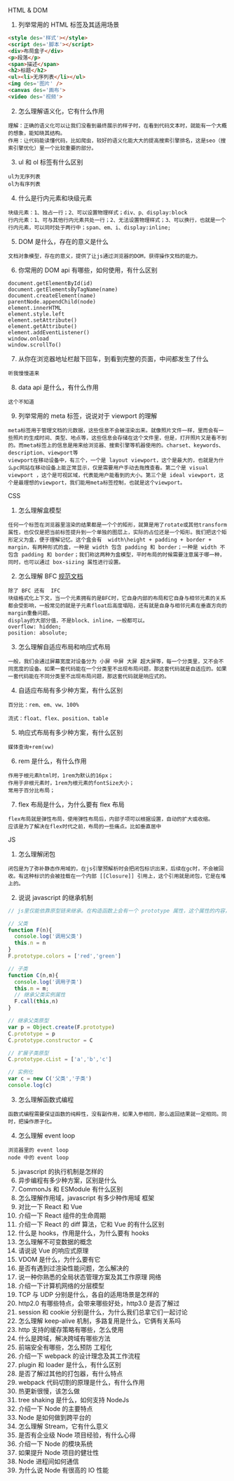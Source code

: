 HTML & DOM
1. 列举常用的 HTML 标签及其适用场景
```html
<style des='样式'></style>
<script des='脚本'></script>
<div>布局盒子</div>
<p>段落</p>
<span>描述</span>
<h2>标题</h2>
<ul><li>无序列表</li></ul>
<img des='图片' />
<canvas des='画布'>
<video des='视频'>
```

2. 怎么理解语义化，它有什么作用
```
理解：正确的语义化可以让我们没看到最终展示的样子时，在看到代码文本时，就能有一个大概的想象，能知晓其结构。
作用：让代码能读懂代码，比如爬虫，较好的语义化能大大的提高搜索引擎排名，这是seo（搜索引擎优化）里一个比较重要的部分。
```

3. ul 和 ol 标签有什么区别
```
ul为无序列表
ol为有序列表
```

4. 什么是行内元素和块级元素
```
块级元素：1、独占一行；2、可以设置物理样式；div、p、display:block
行内元素：1、可与其他行内元素共处一行；2、无法设置物理样式；3、可以换行，也就是一个行内元素，可以同时处于两行中；span、em、i、display:inline;
```

5. DOM 是什么，存在的意义是什么
```
文档对象模型，存在的意义，提供了让js通过浏览器的DOM，获得操作文档的能力。
```

6. 你常用的 DOM api 有哪些，如何使用，有什么区别
```
document.getElementById(id)
document.getElementsByTagName(name)
document.createElement(name)
parentNode.appendChild(node)
element.innerHTML
element.style.left
element.setAttribute()
element.getAttribute()
element.addEventListener()
window.onload
window.scrollTo()
```

7. 从你在浏览器地址栏敲下回车，到看到完整的页面，中间都发生了什么
```
听我慢慢道来
```

8. data api 是什么，有什么作用
```
这个不知道
```

9. 列举常用的 meta 标签，说说对于 viewport 的理解
```
meta标签用于管理文档的元数据，这些信息不会被渲染出来。就像照片文件一样，里而会有一些照片的生成时间、类型、地点等，这些信息会存储在这个文件里，但是，打开照片又是看不到的。而meta标签上的信息是用来给浏览器、搜索引擎等机器使用的。charset、keywords、description、viewport等
viewport在移动设备中，有三个，一个是 layout viewport，这个是最大的，也就是为什么pc网站在移动设备上能正常显示，仅是需要用户手动去拖拽查看。第二个是 visual viewport ，这个是可视区域，代表能用户能看到的大小。第三个是 ideal viewport，这个是最理想的viewport，我们能用meta标签控制，也就是这个viewport。
```


CSS
1. 怎么理解盒模型
```
任何一个标签在浏览器里渲染的结果都是一个个的矩形，就算是用了rotate或其他transform属性，也仅仅是把当前标签提升到一个单独的图层上，实际的占位还是一个矩形。我们把这个矩形定义为盒，便于理解记忆。这个盒会有  width\height + padding + border + margin，有两种形式的盒，一种是 width 包含 padding 和 border；一种是 width 不包含 padding 和 border；我们称这两种为盒模型，平时布局的时候需要注意属于哪一种，同时，也可以通过 box-sizing 属性进行设置。
```

2. 怎么理解 BFC
[规范文档](https://www.w3.org/TR/CSS21/visuren.html#block-formatting)
```
除了 BFC 还有  IFC
块级格式化上下文，当一个元素拥有的是BFC时，它自身内部的布局和它自身与相邻元素的关系都会受影响，一般常见的就是子元素float后高度塌陷，还有就是自身与相邻元素在垂直方向的margin重叠问题。
display的大部分值，不是block、inline，一般都可以。
overflow: hidden;
position: absolute; 
```

3. 怎么理解自适应布局和响应式布局
```
一般，我们会通过屏幕宽度对设备分为 小屏 中屏 大屏 超大屏等，每一个分类里，又不会不同宽度的设备。如果一套代码能在一个分类里不出现布局问题，那这套代码就是自适应的。如果一套代码能在不同分类里不出现布局问题，那这套代码就是响应式的。
```

4. 自适应布局有多少种方案，有什么区别
```
百分比：rem、em、vw、100%

流式：float、flex、position、table
```

5. 响应式布局有多少种方案，有什么区别
```
媒体查询+rem(vw)
```

6. rem 是什么，有什么作用
```
作用于根元素html时，1rem为默认的16px；
作用于非根元素时，1rem为根元素的fontSize大小；
常用于百分比布局；
```

7. flex 布局是什么，为什么要有 flex 布局
```
flex布局就是弹性布局，使用弹性布局后，内部子项可以根据设置，自动的扩大或收缩。
应该是为了解决在flex时代之前，布局的一些痛点。比如垂直居中
```

JS
1. 怎么理解闭包
```
闭包是为了弥补静态作用域的，在js引擎预解析时会把闭包标识出来，后续在gc时，不会被回收。有这种标识的会被挂载在一个内部 [[Closure]] 引用上，这个引用就是闭包，它是在堆上的。
```

2. 说说 javascript 的继承机制
```js
// js里仅能依靠原型链来继承。在构造函数上会有一个 prototype 属性，这个属性的内容，会被实例通过 __proto__ 访问到，全部实例访问的原型均是这一个，这就可以实现继承。

// 父类
function F(n){
  console.log('调用父类')
  this.n = n
}
F.prototype.colors = ['red','green']

// 子类
function C(n,m){
  console.log('调用子类')
  this.m = m;
  // 继承父类实例属性
  F.call(this,n)
}

// 继承父类原型
var p = Object.create(F.prototype)
C.prototype = p
C.prototype.constructor = C

// 扩展子类原型
C.prototype.cList = ['a','b','c']

// 实例化
var c = new C('父类','子类')
console.log(c)
```

3. 怎么理解函数式编程
```
函数式编程需要保证函数的纯粹性，没有副作用，如果入参相同，那么返回结果就一定相同。同时，把操作原子化。
```

4. 怎么理解 event loop
```
浏览器里的 event loop
node 中的 event loop
```

5. javascript 的执行机制是怎样的
6. 异步编程有多少种方案，区别是什么
7. CommonJs 和 ESModule 有什么区别
8. 怎么理解作用域，javascript 有多少种作用域
框架
1. 对比一下 React 和 Vue
2. 介绍一下 React 组件的生命周期
3. 介绍一下 React 的 diff 算法，它和 Vue 的有什么区别
4. 什么是 hooks，作用是什么，为什么要有 hooks
5. 怎么理解不可变数据的概念
6. 请说说 Vue 的响应式原理
7. VDOM 是什么，为什么要有它
8. 是否有遇到过渲染性能问题，怎么解决的
9. 说一种你熟悉的全局状态管理方案及其工作原理
网络
1. 介绍一下计算机网络的分层模型
2. TCP 与 UDP 分别是什么，各自的适用场景是怎样的
3. http2.0 有哪些特点，会带来哪些好处，http3.0 是否了解过
4. session 和 cookie 分别是什么，为什么我们总拿它们一起讨论
5. 怎么理解 keep-alive 机制，多路复用是什么，它俩有关系吗
6. http 支持的缓存策略有哪些，怎么使用
7. 什么是跨域，解决跨域有哪些方法
8. 前端安全有哪些，怎么预防
工程化
1. 介绍一下 webpack 的设计理念及其工作流程
2. plugin 和 loader 是什么，有什么区别
3. 是否了解过其他的打包器，有什么特点
4. webpack 代码切割的原理是什么，有什么作用
5. 热更新很慢，该怎么做
6. tree shaking 是什么，如何支持
NodeJs
1. 介绍一下 Node 的主要特点
2. Node 是如何做到跨平台的
3. 怎么理解 Stream，它有什么意义
4. 是否有企业级 Node 项目经验，有什么心得
5. 介绍一下 Node 的模块系统
6. 如果提升 Node 项目的健壮性
7. Node 进程间如何通信
8. 为什么说 Node 有很高的 IO 性能